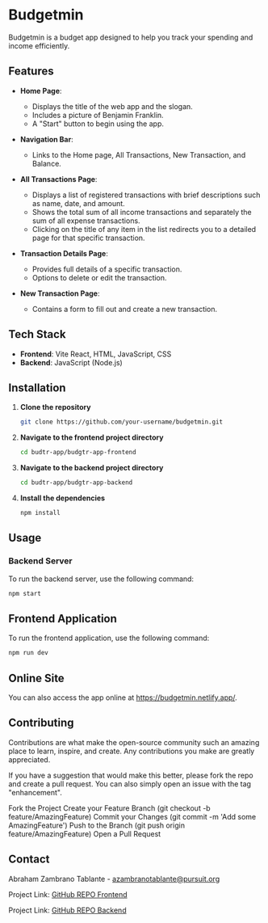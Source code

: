 # Budgetmin

Budgetmin is a budget app designed to help you track your spending and income efficiently.

## Features

- **Home Page**: 
  - Displays the title of the web app and the slogan.
  - Includes a picture of Benjamin Franklin.
  - A "Start" button to begin using the app.

- **Navigation Bar**:
  - Links to the Home page, All Transactions, New Transaction, and Balance.

- **All Transactions Page**:
  - Displays a list of registered transactions with brief descriptions such as name, date, and amount.
  - Shows the total sum of all income transactions and separately the sum of all expense transactions.
  - Clicking on the title of any item in the list redirects you to a detailed page for that specific transaction.

- **Transaction Details Page**:
  - Provides full details of a specific transaction.
  - Options to delete or edit the transaction.

- **New Transaction Page**:
  - Contains a form to fill out and create a new transaction.

## Tech Stack

- **Frontend**: Vite React, HTML, JavaScript, CSS
- **Backend**: JavaScript (Node.js)

## Installation

1. **Clone the repository**
    ```sh
    git clone https://github.com/your-username/budgetmin.git
    ```

2. **Navigate to the frontend project directory**
    ```sh
    cd budtr-app/budgtr-app-frontend
    ```
2. **Navigate to the backend project directory**
    ```sh
    cd budtr-app/budgtr-app-backend
    ```

3. **Install the dependencies**
    ```sh
    npm install
    ```

## Usage

### Backend Server

To run the backend server, use the following command:
```sh
npm start
```

## Frontend Application

To run the frontend application, use the following command:

```sh
npm run dev
```
## Online Site
You can also access the app online at https://budgetmin.netlify.app/.

## Contributing
Contributions are what make the open-source community such an amazing place to learn, inspire, and create. Any contributions you make are greatly appreciated.

If you have a suggestion that would make this better, please fork the repo and create a pull request. You can also simply open an issue with the tag "enhancement".

Fork the Project
Create your Feature Branch (git checkout -b feature/AmazingFeature)
Commit your Changes (git commit -m 'Add some AmazingFeature')
Push to the Branch (git push origin feature/AmazingFeature)
Open a Pull Request

## Contact

Abraham Zambrano Tablante - [azambranotablante@pursuit.org](mailto:azambranotablante@pursuit.org)

Project Link: [GitHub REPO Frontend](https://github.com/AbrahamZambranoTablante/budgtr-app-frontend)

Project Link: [GitHub REPO Backend](https://github.com/AbrahamZambranoTablante/budgtr-app-backend)


